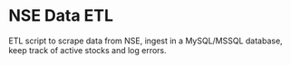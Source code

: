 # NSE Data ETL

ETL script to scrape data from NSE, ingest in a MySQL/MSSQL database, keep track of active stocks and log errors. 


